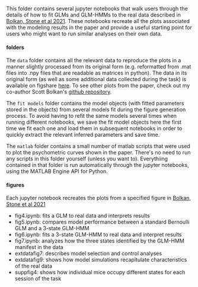 This folder contains several jupyter notebooks that walk users through the details of how to fit GLMs and GLM-HMMs to the real data described in [Bolkan, Stone et al 2021](https://www.biorxiv.org/content/10.1101/2021.07.23.453573v1). These notebooks recreate all the plots associated with the modeling results in the paper and provide a useful starting point for users who might want to run similar analyses on their own data. 

#### folders
The <code>data</code> folder contains all the relevant data to reproduce the plots in a manner slightly processed from its original form (e.g. reformatted from .mat files into .npy files that are readable as matrices in python). The data in its original form (as well as some additional data collected during the task) is available on figshare [here](https://figshare.com/search?q=10.6084%2Fm9.figshare.17299142). To see other plots from the paper, check out my co-author Scott Bolkan's [github repository](https://github.com/ssbolkan/BolkanStoneEtAl). 

The <code>fit models</code> folder contains the model objects (with fitted parameters stored in the objects) from several models fit during the figure generation process. To avoid having to refit the same models several times when running different notebooks, we save the fit model objects here the first time we fit each one and load them in subsequent notebooks in order to quickly extract the relevant inferred parameters and save time. 

The <code>matlab</code> folder contains a small number of matlab scripts that were used to plot the psychometric curves shown in the paper. There's no need to run any scripts in this folder yourself (unless you want to). Everythiing contained in that folder is run automatically through the jupyter notebooks, using the MATLAB Engine API for Python. 

#### figures
Each jupyter notebook recreates the plots from a specified figure in [Bolkan, Stone et al 2021](https://www.biorxiv.org/content/10.1101/2021.07.23.453573v1)
* fig4.ipynb: fits a GLM to real data and interprets results
* fig5.ipynb: compares model performance between a standard Bernoulli GLM and a 3-state GLM-HMM 
* fig6.ipynb: fits a 3-state GLM-HMM to real data and interpret results
* fig7.ipynb: analyzes how the three states identified by the GLM-HMM manifest in the data
* extdatafig7: describes model selection and control analyses
* extdatafig9: shows how model simulations recapitulate characteristics of the real data
* suppfig4: shows how individual mice occupy different states for each session of the task